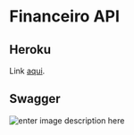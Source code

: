 # Financeiro API  

## Heroku

Link [aqui](https://lonewolfapp.herokuapp.com/swagger-ui.html#/).
  
## Swagger  
  
![enter image description here](https://imageshack.com/a/img921/3294/3bUziL.png)
  
 
